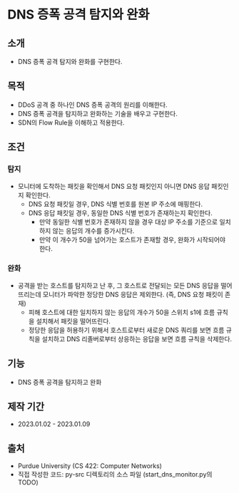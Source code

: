 # DNS 증폭 공격 탐지와 완화

## 소개
* DNS 증폭 공격 탐지와 완화를 구현한다.

## 목적
* DDoS 공격 중 하나인 DNS 증폭 공격의 원리를 이해한다.
* DNS 증폭 공격을 탐지하고 완화하는 기술을 배우고 구현한다.
* SDN의 Flow Rule을 이해하고 적용한다.

## 조건

### 탐지
* 모니터에 도착하는 패킷을 확인해서 DNS 요청 패킷인지 아니면 DNS 응답 패킷인지 확인한다.
  * DNS 요청 패킷일 경우, DNS 식별 번호를 원본 IP 주소에 매핑한다.
  * DNS 응답 패킷일 경우, 동일한 DNS 식별 번호가 존재하는지 확인한다.
    * 만약 동일한 식별 번호가 존재하지 않을 경우 대상 IP 주소를 기준으로 일치하지 않는 응답의 개수를 증가시킨다.
	* 만약 이 개수가 50을 넘어가는 호스트가 존재할 경우, 완화가 시작되어야 한다. 

### 완화
* 공격을 받는 호스트를 탐지하고 난 후, 그 호스트로 전달되는 모든 DNS 응답을 떨어뜨리는데 모니터가 파악한 정당한 DNS 응답은 제외한다. (즉, DNS 요청 패킷이 존재)
  * 피해 호스트에 대한 일치하지 않는 응답의 개수가 50을 스위치 s1에 흐름 규칙을 설치해서 패킷을 떨어뜨린다.
  * 정당한 응답을 허용하기 위해서 호스트로부터 새로운 DNS 쿼리를 보면 흐름 규칙을 설치하고 DNS 리졸버로부터 상응하는 응답을 보면 흐름 규칙을 삭제한다.

## 기능
* DNS 증폭 공격을 탐지하고 완화

## 제작 기간
* 2023.01.02 - 2023.01.09

## 출처
* Purdue University (CS 422: Computer Networks)
* 직접 작성한 코드: py-src 디렉토리의 소스 파일 (start_dns_monitor.py의 TODO)